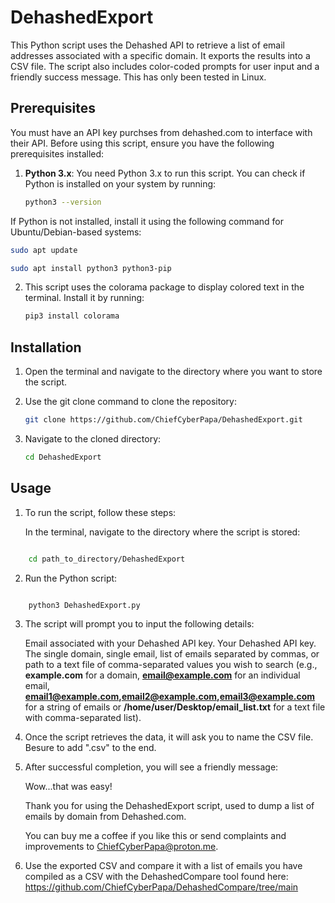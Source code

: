# DehashedExport
This Python script uses the Dehashed API to retrieve a list of email addresses associated with a specific domain. It exports the results into a CSV file. The script also includes color-coded prompts for user input and a friendly success message. This has only been tested in Linux.

## Prerequisites

You must have an API key purchses from dehashed.com to interface with their API. Before using this script, ensure you have the following prerequisites installed:

1. **Python 3.x**: You need Python 3.x to run this script. You can check if Python is installed on your system by running:

   ```bash
   python3 --version
   ```

If Python is not installed, install it using the following command for Ubuntu/Debian-based systems:

   ```bash
   sudo apt update
   ```

   ```bash
   sudo apt install python3 python3-pip
   ```

2. This script uses the colorama package to display colored text in the terminal. Install it by running:

   ```bash
   pip3 install colorama
   ```

## Installation

1. Open the terminal and navigate to the directory where you want to store the script.

2. Use the git clone command to clone the repository:

   ```bash
   git clone https://github.com/ChiefCyberPapa/DehashedExport.git
   ```

4. Navigate to the cloned directory:

   ```bash
   cd DehashedExport
   ```
   
## Usage

1. To run the script, follow these steps:

    In the terminal, navigate to the directory where the script is stored:

```bash

    cd path_to_directory/DehashedExport
```

2. Run the Python script:

```bash

    python3 DehashedExport.py
```

3. The script will prompt you to input the following details:

    Email associated with your Dehashed API key.
    Your Dehashed API key.
    The single domain, single email, list of emails separated by commas, or path to a text file of comma-separated values you wish to search (e.g., **example.com** for a domain, **email@example.com** for an individual email, **email1@example.com,email2@example.com,email3@example.com** for a string of emails or **/home/user/Desktop/email_list.txt** for a text file with comma-separated list).

4. Once the script retrieves the data, it will ask you to name the CSV file. Besure to add ".csv" to the end.

5. After successful completion, you will see a friendly message:

   Wow...that was easy!

   Thank you for using the DehashedExport script, used to dump a list of emails by domain from Dehashed.com.

   You can buy me a coffee if you like this or send complaints and improvements to ChiefCyberPapa@proton.me.

6. Use the exported CSV and compare it with a list of emails you have compiled as a CSV with the DehashedCompare tool found here: https://github.com/ChiefCyberPapa/DehashedCompare/tree/main
